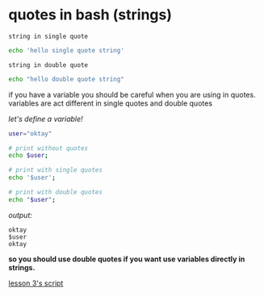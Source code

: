 # quotes in bash (strings)

`string in single quote`

```bash
echo 'hello single quote string'
```

`string in double quote`

```bash
echo "hello double quote string"
```

if you have a variable you should be careful when you are using in quotes. variables are act different in single quotes and double quotes

*let's define a variable!*

```bash
user="oktay"

# print without quotes
echo $user;

# print with single quotes
echo '$user';

# print with double quotes
echo "$user";

```
*output:*

```
oktay    
$user    
oktay    
```

**so you should use double quotes if you want use variables directly in strings.**

[lesson 3's script](lesson3.sh)